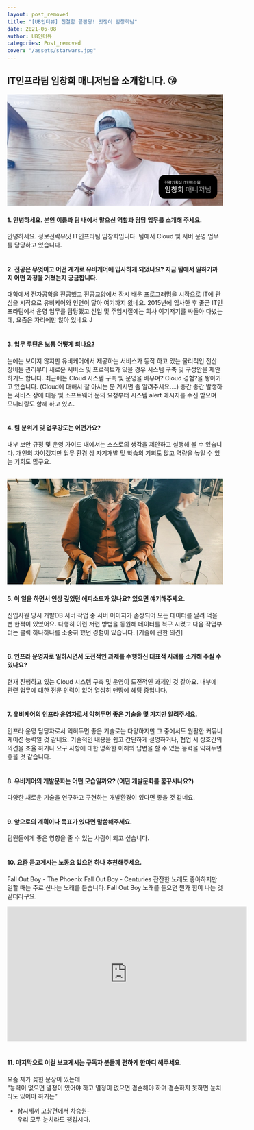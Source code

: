 ```yaml
---
layout: post_removed
title: "[UB인터뷰] 친절함 끝판왕! 멋쟁이 임창희님"
date: 2021-06-08
author: UB인터뷰
categories: Post_removed
cover: "/assets/starwars.jpg"
---
```



## IT인프라팀 임창희 매니저님을 소개합니다. 😘
![](/assets/posting/20210608/3.png)

#### 1. 안녕하세요. 본인 이름과 팀 내에서 맡으신 역할과 담당 업무를 소개해 주세요.
안녕하세요. 정보전략유닛 IT인프라팀 임창희입니다. 팀에서 Cloud 및 서버 운영 업무를 담당하고 있습니다.
<br><br>

#### 2. 전공은 무엇이고 어떤 계기로 유비케어에 입사하게 되었나요? 지금 팀에서 일하기까지 어떤 과정을 거쳤는지 궁금합니다.
대학에서 전자공학을 전공했고 전공교양에서 잠시 배운 프로그래밍을 시작으로 IT에 관심을 시작으로 유비케어와 인연이 닿아 여기까지 왔네요. 2015년에 입사한 후 줄곧 IT인프라팀에서 운영 업무를 담당했고 신입 및 주임시절에는 회사 여기저기를 싸돌아 다녔는데, 요즘은 자리에만 앉아 있네요 J
<br><br>

#### 3. 업무 루틴은 보통 어떻게 되나요?
눈에는 보이지 않지만 유비케어에서 제공하는 서비스가 동작 하고 있는 물리적인 전산 장비들 관리부터 새로운 서비스 및 프로젝트가 있을 경우 시스템 구축 및 구성안을 제안하기도 합니다.
최근에는 Cloud 시스템 구축 및 운영을 배우며? Cloud 경험?을 쌓아가고 있습니다.
(Cloud에 대해서 잘 아시는 분 계시면 좀 알려주세요….)
중간 중간 발생하는 서비스 장애 대응 및 소프트웨어 문의 요청부터 시스템 alert 메시지를 수신 받으며 모니티링도 함께 하고 있죠.
<br><br>

#### 4. 팀 분위기 및 업무강도는 어떤가요?
내부 보안 규정 및 운영 가이드 내에서는 스스로의 생각을 제안하고 실행해 볼 수 있습니다. 개인의 차이겠지만 업무 환경 상 자기개발 및 학습의 기회도 많고 역량을 높일 수 있는 기회도 많구요.
<br><br>

![](/assets/posting/20210608/4.png)
#### 5. 이 일을 하면서 인상 깊었던 에피소드가 있나요? 있으면 얘기해주세요.
신입사원 당시 개발DB 서버 작업 중 서버 이미지가 손상되어 모든 데이터를 날려 먹을 뻔 한적이 있었어요. 다행히 이런 저런 방법을 동원해 데이터를 복구 시켰고 다음 작업부터는 클릭 하나하나를 소중히 했던 경험이 있습니다.
[기술에 관한 의견]
<br><br>

#### 6. 인프라 운영자로 일하시면서 도전적인 과제를 수행하신 대표적 사례를 소개해 주실 수 있나요?
현재 진행하고 있는 Cloud 시스템 구축 및 운영이 도전적인 과제인 것 같아요. 내부에 관련 업무에 대한 전문 인력이 없어 열심히 맨땅에 헤딩 중입니다.
<br><br>

#### 7. 유비케어의 인프라 운영자로서 익혀두면 좋은 기술을 몇 가지만 알려주세요.
인프라 운영 담당자로서 익혀두면 좋은 기술로는 다양하지만 그 중에서도 원활한 커뮤니케이션 능력일 것 같네요. 기술적인 내용을 쉽고 간단하게 설명하거나, 협업 시 상호간의 의견을 조율 하거나 요구 사항에 대한 명확한 이해와 답변을 할 수 있는 능력을 익혀두면 좋을 것 같습니다.
<br><br>

#### 8. 유비케어의 개발문화는 어떤 모습일까요? (어떤 개발문화를 꿈꾸시나요?)
다양한 새로운 기술을 연구하고 구현하는 개발환경이 있다면 좋을 것 같네요.
<br><br>

#### 9. 앞으로의 계획이나 목표가 있다면 말씀해주세요.
팀원들에게 좋은 영향을 줄 수 있는 사람이 되고 싶습니다.
<br><br>

#### 10. 요즘 듣고계시는 노동요 있으면 하나 추천해주세요.
Fall Out Boy - The Phoenix
Fall Out Boy - Centuries
잔잔한 노래도 좋아하지만 일할 때는 주로 신나는 노래를 듣습니다.
Fall Out Boy 노래를 들으면 뭔가 힘이 나는 것 같더라구요.
<iframe width="560" height="315" src="https://www.youtube.com/embed/LBr7kECsjcQ" title="YouTube video player" frameborder="0" allow="accelerometer; autoplay; clipboard-write; encrypted-media; gyroscope; picture-in-picture" allowfullscreen></iframe>
<br><br>

#### 11. 마지막으로 이걸 보고계시는 구독자 분들께 편하게 한마디 해주세요.
요즘 제가 꽂힌 문장이 있는데
<br>“능력이 없으면 열정이 있어야 하고
열정이 없으면 겸손해야 하며
겸손하지 못하면 눈치라도 있어야 하거든”
- 삼시세끼 고창편에서 차승원-
<br>우리 모두 눈치라도 챙깁시다.

